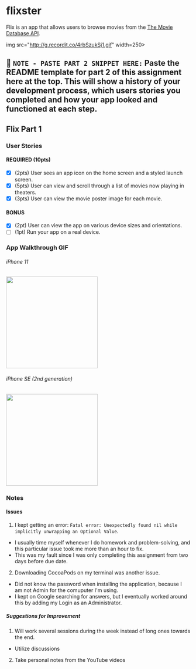 # flixster

Flix is an app that allows users to browse movies from the [The Movie Database API](http://docs.themoviedb.apiary.io/#).

img src="http://g.recordit.co/4rbSzukSj1.gif" width=250><br>

📝 `NOTE - PASTE PART 2 SNIPPET HERE:` Paste the README template for part 2 of this assignment here at the top. This will show a history of your development process, which users stories you completed and how your app looked and functioned at each step.
---

## Flix Part 1

### User Stories

#### REQUIRED (10pts)
- [X] (2pts) User sees an app icon on the home screen and a styled launch screen.
- [X] (5pts) User can view and scroll through a list of movies now playing in theaters.
- [X] (3pts) User can view the movie poster image for each movie.

#### BONUS
- [X] (2pt) User can view the app on various device sizes and orientations.
- [ ] (1pt) Run your app on a real device.

### App Walkthrough GIF

###### iPhone 11
<img src="http://g.recordit.co/4rbSzukSj1.gif" width=250><br>
###### iPhone SE (2nd generation)
<img src="http://g.recordit.co/bsDYZssJWt.gif" width=250><br>
---
### Notes
#### Issues
1. I kept getting an error: `Fatal error: Unexpectedly found nil while implicitly unwrapping an Optional Value`. 
  - I usually time myself whenever I do homework and problem-solving, and this particular issue took me more than an hour to fix. 
  - This was my fault since I was only completing this assignment from two days before due date.
2. Downloading CocoaPods on my terminal was another issue. 
  - Did not know the password when installing the application, because I am not Admin for the comuputer I'm using.
  - I kept on Google searching for answers, but I eventually worked around this by adding my Login as an Administrator.
##### Suggestions for Improvement
1. Will work several sessions during the week instead of long ones towards the end.
  - Utilize discussions
2. Take personal notes from the YouTube videos
